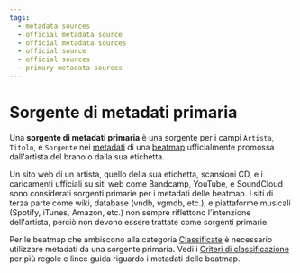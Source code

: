 ```yaml
---
tags:
  - metadata sources
  - official metadata source
  - official metadata sources
  - official source
  - official sources
  - primary metadata sources
---
```


# Sorgente di metadati primaria

Una **sorgente di metadati primaria** è una sorgente per i campi `Artista`, `Titolo`, e `Sorgente` nei [metadati](/wiki/Client/Beatmap_editor/Song_setup#song-and-map-metadata) di una [beatmap](/wiki/Beatmap) ufficialmente promossa dall'artista del brano o dalla sua etichetta.

Un sito web di un artista, quello della sua etichetta, scansioni CD, e i caricamenti ufficiali su siti web come Bandcamp, YouTube, e SoundCloud sono considerati sorgenti primarie per i metadati delle beatmap. I siti di terza parte come wiki, database (vndb, vgmdb, etc.), e piattaforme musicali (Spotify, iTunes, Amazon, etc.) non sempre riflettono l'intenzione dell'artista, perciò non devono essere trattate come sorgenti primarie.

Per le beatmap che ambiscono alla categoria [Classificate](/wiki/Beatmap/Category#ranked) è necessario utilizzare metadati da una sorgente primaria. Vedi i [Criteri di classificazione](/wiki/Ranking_criteria#metadata) per più regole e linee guida riguardo i metadati delle beatmap.
